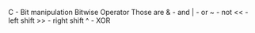 C - Bit manipulation Bitwise Operator
Those are & - and
          | - or
	  ~ - not
	  << - left shift
	  >> - right shift
	  ^ - XOR